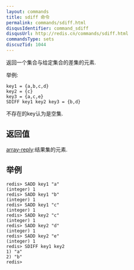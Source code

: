 ```yaml
---
layout: commands
title: sdiff 命令
permalink: commands/sdiff.html
disqusIdentifier: command_sdiff
disqusUrl: http://redis.cn/commands/sdiff.html
commandsType: sets
discuzTid: 1044
---
```


返回一个集合与给定集合的差集的元素.

举例:

	key1 = {a,b,c,d}
	key2 = {c}
	key3 = {a,c,e}
	SDIFF key1 key2 key3 = {b,d}

不存在的key认为是空集.

## 返回值

[array-reply](/topics/protocol.html#array-reply):结果集的元素.

## 举例

	redis> SADD key1 "a"
	(integer) 1
	redis> SADD key1 "b"
	(integer) 1
	redis> SADD key1 "c"
	(integer) 1
	redis> SADD key2 "c"
	(integer) 1
	redis> SADD key2 "d"
	(integer) 1
	redis> SADD key2 "e"
	(integer) 1
	redis> SDIFF key1 key2
	1) "a"
	2) "b"
	redis> 